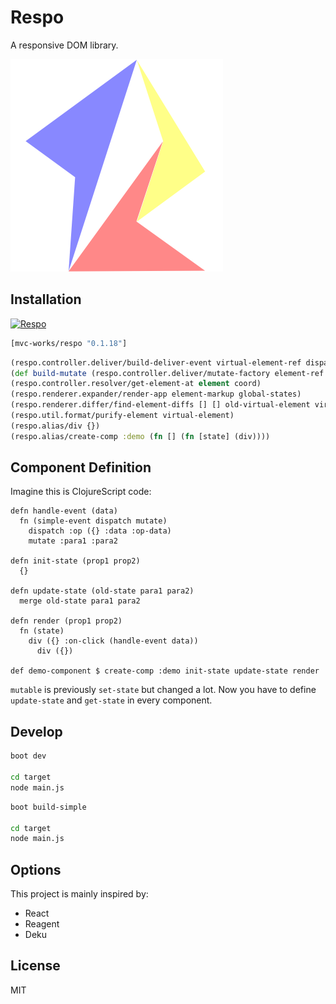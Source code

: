 
# Respo

A responsive DOM library.

![](assets/respo.png)

## Installation

[![Respo](https://img.shields.io/clojars/v/mvc-works/respo.svg)](https://clojars.org/mvc-works/respo)

```clojure
[mvc-works/respo "0.1.18"]
```

```clojure
(respo.controller.deliver/build-deliver-event virtual-element-ref dispatch states-ref)
(def build-mutate (respo.controller.deliver/mutate-factory element-ref states-ref))
(respo.controller.resolver/get-element-at element coord)
(respo.renderer.expander/render-app element-markup global-states)
(respo.renderer.differ/find-element-diffs [] [] old-virtual-element virtual-element)
(respo.util.format/purify-element virtual-element)
(respo.alias/div {})
(respo.alias/create-comp :demo (fn [] (fn [state] (div))))
```

## Component Definition

Imagine this is ClojureScript code:

```cirru
defn handle-event (data)
  fn (simple-event dispatch mutate)
    dispatch :op ({} :data :op-data)
    mutate :para1 :para2

defn init-state (prop1 prop2)
  {}

defn update-state (old-state para1 para2)
  merge old-state para1 para2

defn render (prop1 prop2)
  fn (state)
    div ({} :on-click (handle-event data))
      div ({})

def demo-component $ create-comp :demo init-state update-state render
```

`mutable` is previously `set-state` but changed a lot.
Now you have to define `update-state` and `get-state` in every component.

## Develop

```bash
boot dev

cd target
node main.js
```

```bash
boot build-simple

cd target
node main.js
```

## Options

This project is mainly inspired by:

* React
* Reagent
* Deku

## License

MIT
